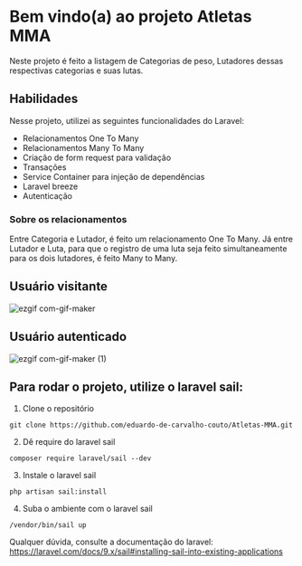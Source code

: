 # Bem vindo(a) ao projeto Atletas MMA

Neste projeto é feito a listagem de Categorias de peso, Lutadores dessas respectivas categorias e suas lutas.

## Habilidades

Nesse projeto, utilizei as seguintes funcionalidades do Laravel:
- Relacionamentos One To Many
- Relacionamentos Many To Many
- Criação de form request para validação
- Transações
- Service Container para injeção de dependências
- Laravel breeze
- Autenticação

### Sobre os relacionamentos

Entre Categoria e Lutador, é feito um relacionamento One To Many. Já entre Lutador e Luta, para que o registro de uma luta seja feito simultaneamente para os dois lutadores, é feito Many to Many.

## Usuário visitante

![ezgif com-gif-maker](https://user-images.githubusercontent.com/101133249/187682568-b233b485-0f05-4d6e-8e9c-486660773014.gif)

## Usuário autenticado

![ezgif com-gif-maker (1)](https://user-images.githubusercontent.com/101133249/187684087-18950048-d22f-41db-a0ef-9ba576d5973d.gif)

## Para rodar o projeto, utilize o laravel sail:

1. Clone o repositório
```
git clone https://github.com/eduardo-de-carvalho-couto/Atletas-MMA.git
```
2. Dê require do laravel sail
```
composer require laravel/sail --dev
```
3. Instale o laravel sail
```
php artisan sail:install
```
4. Suba o ambiente com o laravel sail
```.
/vendor/bin/sail up
```
Qualquer dúvida, consulte a documentação do laravel:
https://laravel.com/docs/9.x/sail#installing-sail-into-existing-applications


